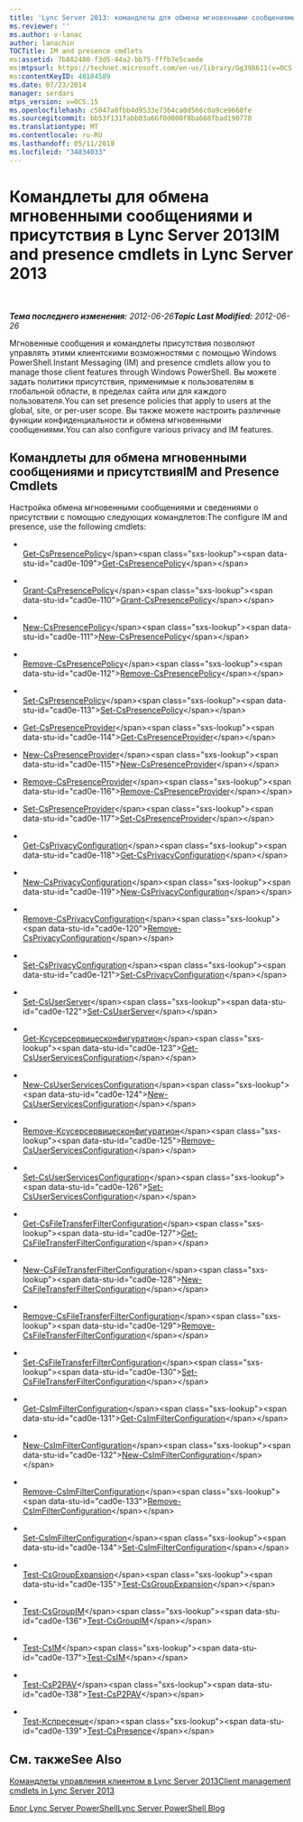 ```yaml
---
title: 'Lync Server 2013: командлеты для обмена мгновенными сообщениями и присутствия'
ms.reviewer: ''
ms.author: v-lanac
author: lanachin
TOCTitle: IM and presence cmdlets
ms:assetid: 7b882480-f3d5-44a2-bb75-fffb7e5caede
ms:mtpsurl: https://technet.microsoft.com/en-us/library/Gg398611(v=OCS.15)
ms:contentKeyID: 48184589
ms.date: 07/23/2014
manager: serdars
mtps_version: v=OCS.15
ms.openlocfilehash: c5047a8fbb4d9533e7364ca0d566c0a9ce9660fe
ms.sourcegitcommit: bb53f131fabb03a66f0d000f8ba668fbad190778
ms.translationtype: MT
ms.contentlocale: ru-RU
ms.lasthandoff: 05/11/2019
ms.locfileid: "34834033"
---
```

<div data-xmlns="http://www.w3.org/1999/xhtml">

<div class="topic" data-xmlns="http://www.w3.org/1999/xhtml" data-msxsl="urn:schemas-microsoft-com:xslt" data-cs="http://msdn.microsoft.com/en-us/">

<div data-asp="http://msdn2.microsoft.com/asp">

# <a name="im-and-presence-cmdlets-in-lync-server-2013"></a><span data-ttu-id="cad0e-102">Командлеты для обмена мгновенными сообщениями и присутствия в Lync Server 2013</span><span class="sxs-lookup"><span data-stu-id="cad0e-102">IM and presence cmdlets in Lync Server 2013</span></span>

</div>

<div id="mainSection">

<div id="mainBody">

<span> </span>

<span data-ttu-id="cad0e-103">_**Тема последнего изменения:** 2012-06-26_</span><span class="sxs-lookup"><span data-stu-id="cad0e-103">_**Topic Last Modified:** 2012-06-26_</span></span>

<span data-ttu-id="cad0e-104">Мгновенные сообщения и командлеты присутствия позволяют управлять этими клиентскими возможностями с помощью Windows PowerShell.</span><span class="sxs-lookup"><span data-stu-id="cad0e-104">Instant Messaging (IM) and presence cmdlets allow you to manage those client features through Windows PowerShell.</span></span> <span data-ttu-id="cad0e-105">Вы можете задать политики присутствия, применимые к пользователям в глобальной области, в пределах сайта или для каждого пользователя.</span><span class="sxs-lookup"><span data-stu-id="cad0e-105">You can set presence policies that apply to users at the global, site, or per-user scope.</span></span> <span data-ttu-id="cad0e-106">Вы также можете настроить различные функции конфиденциальности и обмена мгновенными сообщениями.</span><span class="sxs-lookup"><span data-stu-id="cad0e-106">You can also configure various privacy and IM features.</span></span>

<div>

## <a name="im-and-presence-cmdlets"></a><span data-ttu-id="cad0e-107">Командлеты для обмена мгновенными сообщениями и присутствия</span><span class="sxs-lookup"><span data-stu-id="cad0e-107">IM and Presence Cmdlets</span></span>

<span data-ttu-id="cad0e-108">Настройка обмена мгновенными сообщениями и сведениями о присутствии с помощью следующих командлетов:</span><span class="sxs-lookup"><span data-stu-id="cad0e-108">The configure IM and presence, use the following cmdlets:</span></span>

  - <span></span>  
    <span data-ttu-id="cad0e-109">[Get-CsPresencePolicy](https://technet.microsoft.com/en-us/library/Gg398463(v=OCS.15))</span><span class="sxs-lookup"><span data-stu-id="cad0e-109">[Get-CsPresencePolicy](https://technet.microsoft.com/en-us/library/Gg398463(v=OCS.15))</span></span>

  - <span></span>  
    <span data-ttu-id="cad0e-110">[Grant-CsPresencePolicy](https://technet.microsoft.com/en-us/library/Gg398571(v=OCS.15))</span><span class="sxs-lookup"><span data-stu-id="cad0e-110">[Grant-CsPresencePolicy](https://technet.microsoft.com/en-us/library/Gg398571(v=OCS.15))</span></span>

  - <span></span>  
    <span data-ttu-id="cad0e-111">[New-CsPresencePolicy](https://technet.microsoft.com/en-us/library/Gg412747(v=OCS.15))</span><span class="sxs-lookup"><span data-stu-id="cad0e-111">[New-CsPresencePolicy](https://technet.microsoft.com/en-us/library/Gg412747(v=OCS.15))</span></span>

  - <span></span>  
    <span data-ttu-id="cad0e-112">[Remove-CsPresencePolicy](https://technet.microsoft.com/en-us/library/Gg399070(v=OCS.15))</span><span class="sxs-lookup"><span data-stu-id="cad0e-112">[Remove-CsPresencePolicy](https://technet.microsoft.com/en-us/library/Gg399070(v=OCS.15))</span></span>

  - <span></span>  
    <span data-ttu-id="cad0e-113">[Set-CsPresencePolicy](https://technet.microsoft.com/en-us/library/Gg425782(v=OCS.15))</span><span class="sxs-lookup"><span data-stu-id="cad0e-113">[Set-CsPresencePolicy](https://technet.microsoft.com/en-us/library/Gg425782(v=OCS.15))</span></span>

<!-- end list -->

  - <span data-ttu-id="cad0e-114">[Get-CsPresenceProvider](https://technet.microsoft.com/en-us/library/JJ204705(v=OCS.15))</span><span class="sxs-lookup"><span data-stu-id="cad0e-114">[Get-CsPresenceProvider](https://technet.microsoft.com/en-us/library/JJ204705(v=OCS.15))</span></span>

  - <span data-ttu-id="cad0e-115">[New-CsPresenceProvider](https://technet.microsoft.com/en-us/library/JJ204895(v=OCS.15))</span><span class="sxs-lookup"><span data-stu-id="cad0e-115">[New-CsPresenceProvider](https://technet.microsoft.com/en-us/library/JJ204895(v=OCS.15))</span></span>

  - <span data-ttu-id="cad0e-116">[Remove-CsPresenceProvider](https://technet.microsoft.com/en-us/library/JJ205036(v=OCS.15))</span><span class="sxs-lookup"><span data-stu-id="cad0e-116">[Remove-CsPresenceProvider](https://technet.microsoft.com/en-us/library/JJ205036(v=OCS.15))</span></span>

  - <span data-ttu-id="cad0e-117">[Set-CsPresenceProvider](https://technet.microsoft.com/en-us/library/JJ204833(v=OCS.15))</span><span class="sxs-lookup"><span data-stu-id="cad0e-117">[Set-CsPresenceProvider](https://technet.microsoft.com/en-us/library/JJ204833(v=OCS.15))</span></span>

<!-- end list -->

  - <span></span>  
    <span data-ttu-id="cad0e-118">[Get-CsPrivacyConfiguration](https://technet.microsoft.com/en-us/library/Gg413002(v=OCS.15))</span><span class="sxs-lookup"><span data-stu-id="cad0e-118">[Get-CsPrivacyConfiguration](https://technet.microsoft.com/en-us/library/Gg413002(v=OCS.15))</span></span>

  - <span></span>  
    <span data-ttu-id="cad0e-119">[New-CsPrivacyConfiguration](https://technet.microsoft.com/en-us/library/Gg398807(v=OCS.15))</span><span class="sxs-lookup"><span data-stu-id="cad0e-119">[New-CsPrivacyConfiguration](https://technet.microsoft.com/en-us/library/Gg398807(v=OCS.15))</span></span>

  - <span></span>  
    <span data-ttu-id="cad0e-120">[Remove-CsPrivacyConfiguration](https://technet.microsoft.com/en-us/library/Gg425821(v=OCS.15))</span><span class="sxs-lookup"><span data-stu-id="cad0e-120">[Remove-CsPrivacyConfiguration](https://technet.microsoft.com/en-us/library/Gg425821(v=OCS.15))</span></span>

  - <span></span>  
    <span data-ttu-id="cad0e-121">[Set-CsPrivacyConfiguration](https://technet.microsoft.com/en-us/library/Gg398484(v=OCS.15))</span><span class="sxs-lookup"><span data-stu-id="cad0e-121">[Set-CsPrivacyConfiguration](https://technet.microsoft.com/en-us/library/Gg398484(v=OCS.15))</span></span>

<!-- end list -->

  - <span></span>  
    <span data-ttu-id="cad0e-122">[Set-CsUserServer](https://technet.microsoft.com/en-us/library/Gg413026(v=OCS.15))</span><span class="sxs-lookup"><span data-stu-id="cad0e-122">[Set-CsUserServer](https://technet.microsoft.com/en-us/library/Gg413026(v=OCS.15))</span></span>

<!-- end list -->

  - <span></span>  
    <span data-ttu-id="cad0e-123">[Get-Ксусерсервицесконфигуратион](https://technet.microsoft.com/en-us/library/Gg398133(v=OCS.15))</span><span class="sxs-lookup"><span data-stu-id="cad0e-123">[Get-CsUserServicesConfiguration](https://technet.microsoft.com/en-us/library/Gg398133(v=OCS.15))</span></span>

  - <span></span>  
    <span data-ttu-id="cad0e-124">[New-CsUserServicesConfiguration](https://technet.microsoft.com/en-us/library/Gg412926(v=OCS.15))</span><span class="sxs-lookup"><span data-stu-id="cad0e-124">[New-CsUserServicesConfiguration](https://technet.microsoft.com/en-us/library/Gg412926(v=OCS.15))</span></span>

  - <span></span>  
    <span data-ttu-id="cad0e-125">[Remove-Ксусерсервицесконфигуратион](https://technet.microsoft.com/en-us/library/Gg398722(v=OCS.15))</span><span class="sxs-lookup"><span data-stu-id="cad0e-125">[Remove-CsUserServicesConfiguration](https://technet.microsoft.com/en-us/library/Gg398722(v=OCS.15))</span></span>

  - <span></span>  
    <span data-ttu-id="cad0e-126">[Set-CsUserServicesConfiguration](https://technet.microsoft.com/en-us/library/Gg398340(v=OCS.15))</span><span class="sxs-lookup"><span data-stu-id="cad0e-126">[Set-CsUserServicesConfiguration](https://technet.microsoft.com/en-us/library/Gg398340(v=OCS.15))</span></span>

<!-- end list -->

  - <span></span>  
    <span data-ttu-id="cad0e-127">[Get-CsFileTransferFilterConfiguration](https://technet.microsoft.com/en-us/library/Gg398527(v=OCS.15))</span><span class="sxs-lookup"><span data-stu-id="cad0e-127">[Get-CsFileTransferFilterConfiguration](https://technet.microsoft.com/en-us/library/Gg398527(v=OCS.15))</span></span>

  - <span></span>  
    <span data-ttu-id="cad0e-128">[New-CsFileTransferFilterConfiguration](https://technet.microsoft.com/en-us/library/Gg425897(v=OCS.15))</span><span class="sxs-lookup"><span data-stu-id="cad0e-128">[New-CsFileTransferFilterConfiguration](https://technet.microsoft.com/en-us/library/Gg425897(v=OCS.15))</span></span>

  - <span></span>  
    <span data-ttu-id="cad0e-129">[Remove-CsFileTransferFilterConfiguration](https://technet.microsoft.com/en-us/library/Gg413064(v=OCS.15))</span><span class="sxs-lookup"><span data-stu-id="cad0e-129">[Remove-CsFileTransferFilterConfiguration](https://technet.microsoft.com/en-us/library/Gg413064(v=OCS.15))</span></span>

  - <span></span>  
    <span data-ttu-id="cad0e-130">[Set-CsFileTransferFilterConfiguration](https://technet.microsoft.com/en-us/library/Gg425736(v=OCS.15))</span><span class="sxs-lookup"><span data-stu-id="cad0e-130">[Set-CsFileTransferFilterConfiguration](https://technet.microsoft.com/en-us/library/Gg425736(v=OCS.15))</span></span>

<!-- end list -->

  - <span></span>  
    <span data-ttu-id="cad0e-131">[Get-CsImFilterConfiguration](https://technet.microsoft.com/en-us/library/Gg398980(v=OCS.15))</span><span class="sxs-lookup"><span data-stu-id="cad0e-131">[Get-CsImFilterConfiguration](https://technet.microsoft.com/en-us/library/Gg398980(v=OCS.15))</span></span>

  - <span></span>  
    <span data-ttu-id="cad0e-132">[New-CsImFilterConfiguration](https://technet.microsoft.com/en-us/library/Gg398244(v=OCS.15))</span><span class="sxs-lookup"><span data-stu-id="cad0e-132">[New-CsImFilterConfiguration](https://technet.microsoft.com/en-us/library/Gg398244(v=OCS.15))</span></span>

  - <span></span>  
    <span data-ttu-id="cad0e-133">[Remove-CsImFilterConfiguration](https://technet.microsoft.com/en-us/library/Gg398171(v=OCS.15))</span><span class="sxs-lookup"><span data-stu-id="cad0e-133">[Remove-CsImFilterConfiguration](https://technet.microsoft.com/en-us/library/Gg398171(v=OCS.15))</span></span>

  - <span></span>  
    <span data-ttu-id="cad0e-134">[Set-CsImFilterConfiguration](https://technet.microsoft.com/en-us/library/Gg412960(v=OCS.15))</span><span class="sxs-lookup"><span data-stu-id="cad0e-134">[Set-CsImFilterConfiguration](https://technet.microsoft.com/en-us/library/Gg412960(v=OCS.15))</span></span>

<!-- end list -->

  - <span></span>  
    <span data-ttu-id="cad0e-135">[Test-CsGroupExpansion](https://technet.microsoft.com/en-us/library/Gg399009(v=OCS.15))</span><span class="sxs-lookup"><span data-stu-id="cad0e-135">[Test-CsGroupExpansion](https://technet.microsoft.com/en-us/library/Gg399009(v=OCS.15))</span></span>

<!-- end list -->

  - <span></span>  
    <span data-ttu-id="cad0e-136">[Test-CsGroupIM](https://technet.microsoft.com/en-us/library/Gg398273(v=OCS.15))</span><span class="sxs-lookup"><span data-stu-id="cad0e-136">[Test-CsGroupIM](https://technet.microsoft.com/en-us/library/Gg398273(v=OCS.15))</span></span>

<!-- end list -->

  - <span></span>  
    <span data-ttu-id="cad0e-137">[Test-CsIM](https://technet.microsoft.com/en-us/library/Gg425802(v=OCS.15))</span><span class="sxs-lookup"><span data-stu-id="cad0e-137">[Test-CsIM](https://technet.microsoft.com/en-us/library/Gg425802(v=OCS.15))</span></span>

<!-- end list -->

  - <span></span>  
    <span data-ttu-id="cad0e-138">[Test-CsP2PAV](https://technet.microsoft.com/en-us/library/Gg412821(v=OCS.15))</span><span class="sxs-lookup"><span data-stu-id="cad0e-138">[Test-CsP2PAV](https://technet.microsoft.com/en-us/library/Gg412821(v=OCS.15))</span></span>

<!-- end list -->

  - <span></span>  
    <span data-ttu-id="cad0e-139">[Test-Кспресенце](https://technet.microsoft.com/en-us/library/Gg398148(v=OCS.15))</span><span class="sxs-lookup"><span data-stu-id="cad0e-139">[Test-CsPresence](https://technet.microsoft.com/en-us/library/Gg398148(v=OCS.15))</span></span>

</div>

<div>

## <a name="see-also"></a><span data-ttu-id="cad0e-140">См. также</span><span class="sxs-lookup"><span data-stu-id="cad0e-140">See Also</span></span>


[<span data-ttu-id="cad0e-141">Командлеты управления клиентом в Lync Server 2013</span><span class="sxs-lookup"><span data-stu-id="cad0e-141">Client management cmdlets in Lync Server 2013</span></span>](lync-server-2013-client-management-cmdlets.md)  


[<span data-ttu-id="cad0e-142">Блог Lync Server PowerShell</span><span class="sxs-lookup"><span data-stu-id="cad0e-142">Lync Server PowerShell Blog</span></span>](http://go.microsoft.com/fwlink/p/?linkid=203150)  
  

</div>

</div>

<span> </span>

</div>

</div>

</div>

